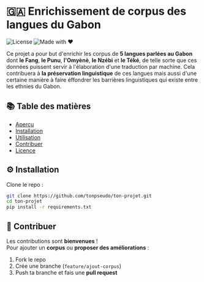 # 🇬🇦 Enrichissement de corpus des langues du Gabon

![License](https://img.shields.io/badge/license-MIT-green)
![Made with ❤️](https://img.shields.io/badge/made%20with-%E2%9D%A4-red)

Ce projet a pour but d'enrichir les corpus de **5 langues parlées au Gabon**
dont **le Fang**, **le Punu**, **l'Omyènè**, **le Nzébi** et **le Téké**,
de telle sorte que ces données puissent servir à l'élaboration d'une traduction par machine.
Cela contribuera à **la préservation linguistique** de ces langues mais aussi d'une certaine manière à 
faire éffondrer les barrières linguistiques qui existe entre les ethnies du Gabon.

## 📚 Table des matières

- [Aperçu](#-aperçu)
- [Installation](#-installation)
- [Utilisation](#-utilisation)
- [Contribuer](#-contribuer)
- [Licence](#-licence)
 

## ⚙️ Installation

Clone le repo :

```bash
git clone https://github.com/tonpseudo/ton-projet.git
cd ton-projet
pip install -r requirements.txt
```


## 🤝 Contribuer

Les contributions sont **bienvenues** !  
Pour ajouter un **corpus** ou **proposer des améliorations** :

1. Fork le repo  
2. Crée une branche (`feature/ajout-corpus`)  
3. Push ta branche et fais une **pull request**



